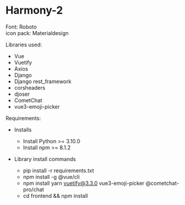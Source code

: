 # Harmony-2

Font: Roboto <br/>
icon pack: Materialdesign

Libraries used:
- Vue
- Vuetify
- Axios
- Django
- Django rest_framework
- corsheaders
- djoser
- CometChat
- vue3-emoji-picker

Requirements:
- Installs
  - Install Python >= 3.10.0
  - Install npm >= 8.1.2

- Library install commands
  - pip install -r requirements.txt
  - npm install -g @vue/cli
  - npm install yarn vuetify@3.3.0 vue3-emoji-picker @cometchat-pro/chat
  - cd frontend && npm install
